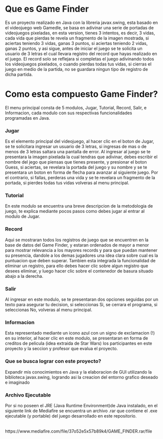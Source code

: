 <h1>Que es Game Finder</h1>
Es un proyecto realizado en Java con la libreria javax.swing, esta basado en el videojuego web Gamedle, se basa en adivinar una serie de portadas de videojuegos pixeladas, en esta version, tienes 3 intentos, es decir, 3 vidas, cada vida que pierdas te revela un fragmento de la imagen mostrada, si aciertas teniendo 3 vidas, ganas 3 puntos, si aciertas teniendo 2 vidas, ganas 2 puntos, y asi sigue, antes de iniciar el juego se te solicita un usuario de 3 letras el cual llevara registro del record que hayas realizado en el juego.
El record solo se reflejara si completas el juego adivinando todos los videojuegos pixelados, o cuando pierdas todas tus vidas, si cierras el juego en medio de la partida, no se guardara ningun tipo de registro de dicha partida.

<h1>Como esta compuesto Game Finder?</h1>
El menu principal consta de 5 modulos, Jugar, Tutorial, Record, Salir, e Informacion, cada modulo con sus respectivas funcionalidades programadas en Java.

<h3>Jugar</h3>
Es el elemento principal del videojuego, al hacer clic en el boton de Jugar, se te solicitara ingresar un usuario de 3 letras, si ingresas de mas o de menos de 3 letras saltara una pantalla de error.
Al ingresar al juego se te presentara la imagen pixelada la cual tendras que adivinar, debes escribir el nombre del jego que piensas que tienes presente, y presionar el boton Guess, si aciertas, se revelara la portada del juego y su nombre y se te presentara un boton en forma de flecha para avanzar al siguiente juego. Por el contrario, si fallas, perderas una vida y se te revelara un fragmento de la portada, si pierdes todas tus vidas volveras al menu principal.

<h3>Tutorial</h3>
En este modulo se encuentra una breve descripcion de la metodologia de juego, te explica mediante pocos pasos como debes jugar al entrar al modulo de Jugar.

<h3>Record</h3>
Aqui se mostraran todos los registros de juego que se encuentren en la base de datos del Game Finder, y estaran ordenados de mayor a menor para mostrar relevancia a los mayores records y para que puedan mantener su presencia, dandole a los demas jugadores una idea clara sobre cual es la puntuacion que deben superar. Tambien esta integrada la funcionalidad de eliminar un registro, para ello debes hacer clic sobre algun registro que desees eliminar, y luego hacer clic sobre el contenedor de basura situado abajo a la derecha.

<h3>Salir</h3>
Al ingresar en este modulo, se te presentaran dos opciones seguidas por un texto para asegurar tu decision, si seleccionas Si, se cerrara el programa, si seleccionas No, volveras al menu principal.

<h3>Informacion</h3>
Esta representado mediante un icono azul con un signo de exclamacion (!) en su interior, al hacer clic en este modulo, se presentaran en forma de creditos de pelicula (idea extraida de Star Wars) los participantes en este proyecto y la seccion y profesor que evalua el proyecto.

<h3>Que se busca lograr con este proyecto?</h3>
Expandir mis conocimientos en Java y la elaboracion de GUI utilizando la biblioteca javax.swing, logrando asi la creacion del entorno grafico deseado e imaginado

<h3>Archivo Ejecutable</h3>
Por si no poseen el JRE (Java Runtime Environment)de Java instalado, en el siguiente link de Mediafire se encuentra un archivo .rar que contiene el .exe ejecutable (y portable) del juego desarrollado en este repositorio.
<h6></h6>
https://www.mediafire.com/file/37o52e5x57b89k4/GAME_FINDER.rar/file
